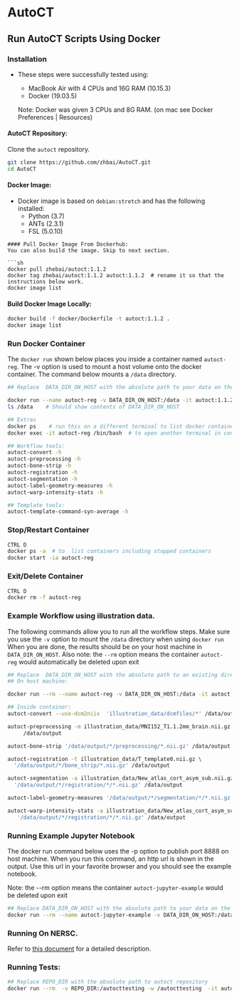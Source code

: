 # AutoCT

## Run AutoCT Scripts Using Docker

### Installation

- These steps were successfully tested using:
    - MacBook Air with 4 CPUs and 16G RAM (10.15.3)
    - Docker (19.03.5)
    
    Note: Docker was given 3 CPUs and 8G RAM. (on mac see Docker Preferences | Resources)

#### AutoCT Repository:

Clone the `autoct` repository.

```sh
git clone https://github.com/zhbai/AutoCT.git
cd AutoCT
```

#### Docker Image:

- Docker image is based on `debian:stretch` and has the following installed:
    - Python (3.7)
    - ANTs (2.3.1)
    - FSL (5.0.10)

```
#### Pull Docker Image From Dockerhub:
You can also build the image. Skip to next section.

```sh
docker pull zhebai/autoct:1.1.2
docker tag zhebai/autoct:1.1.2 autoct:1.1.2  # rename it so that the instructions below work.
docker image list
```

#### Build Docker Image Locally:

```sh
docker build -f docker/Dockerfile -t autoct:1.1.2 .
docker image list
```

### Run Docker Container

The `docker run` shown below places you inside a container named `autoct-reg`. The -v option is used to mount a host 
volume onto the docker container. The command below mounts  a `/data` directory.

```sh
## Replace  DATA_DIR_ON_HOST with the absolute path to your data on the host machine

docker run --name autoct-reg -v DATA_DIR_ON_HOST:/data -it autoct:1.1.2 /bin/bash
ls /data    # Should show contents of DATA_DIR_ON_HOST 

## Extras
docker ps    # run this on a different terminal to list docker containers
docker exec -it autoct-reg /bin/bash  # to open another terminal in container. 

## Workflow tools:
autoct-convert -h
autoct-preprocessing -h
autoct-bone-strip -h
autoct-registration -h
autoct-segmentation -h
autoct-label-geometry-measures -h 
autoct-warp-intensity-stats -h

## Template tools:
autoct-template-command-syn-average -h 
```

### Stop/Restart Container

```sh
CTRL D
docker ps -a  # to  list containers including stopped containers
docker start -ia autoct-reg
```

### Exit/Delete Container

```sh
CTRL D
docker rm -f autoct-reg 
```
### Example Workflow using illustration data.

The following commands allow you to run all the workflow steps. 
Make sure you use the `-v` option to mount the `/data` directory when using `docker run`
When you are done, the results should be on your host machine in  `DATA_DIR_ON_HOST`.
Also note: the `--rm` option means the container `autoct-reg` would automatically be deleted upon exit

```sh
## Replace  DATA_DIR_ON_HOST with the absolute path to an existing directory on the host machine
## On host machine: 

docker run --rm --name autoct-reg -v DATA_DIR_ON_HOST:/data -it autoct:1.1.2 /bin/bash

## Inside container:
autoct-convert --use-dcm2niix  'illustration_data/dcmfiles/*' /data/output

autoct-preprocessing -m illustration_data/MNI152_T1.1.2mm_brain.nii.gz '/data/output/*/convert/*.nii.gz' \
     /data/output

autoct-bone-strip '/data/output/*/preprocessing/*.nii.gz' /data/output

autoct-registration -t illustration_data/T_template0.nii.gz \
  '/data/output/*/bone_strip/*.nii.gz' /data/output

autoct-segmentation -a illustration_data/New_atlas_cort_asym_sub.nii.gz  \
  '/data/output/*/registration/*/*.nii.gz' /data/output

autoct-label-geometry-measures '/data/output/*/segmentation/*/*.nii.gz' /data/output

autoct-warp-intensity-stats -a illustration_data/New_atlas_cort_asym_sub.nii.gz \
   '/data/output/*/registration/*/*.nii.gz' /data/output
```

### Running Example Jupyter Notebook

The docker run command below uses the -p option to publish port 8888 on host machine. 
When you run this command,  an http url is shown in the output. 
Use this url in your favorite browser and you should see the example notebook.

Note: the --rm option means the container `autoct-jupyter-example` would be deleted upon exit

```sh
## Replace DATA_DIR_ON_HOST with the absolute path to your data on the host machine
docker run --rm --name autoct-jupyter-example -v DATA_DIR_ON_HOST:/data -p 8888:8888 -it autoct:1.1.2 
```
### Running On NERSC.

Refer to [this document](./nersc.md) for a detailed description.

### Running Tests:
```sh
## Replace REPO_DIR with the absolute path to autoct repository
docker run --rm  -v REPO_DIR:/autocttesting -w /autocttesting  -it autoct:1.1.2  pytest tests
```

